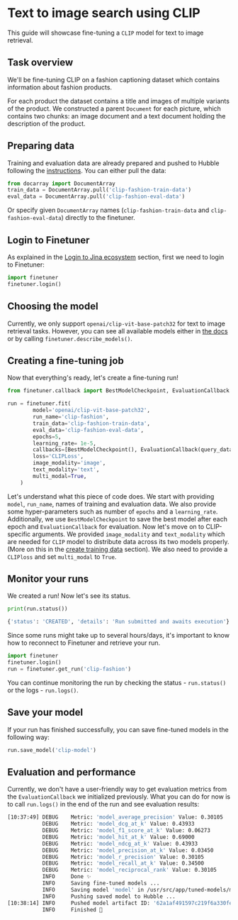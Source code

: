 # Text to image search using CLIP

This guide will showcase fine-tuning a `CLIP` model for text to image retrieval.

## Task overview
We'll be fine-tuning CLIP on a fashion captioning dataset which contains information about fashion products.

For each product the dataset contains a title and images of multiple variants of the product. We constructed a parent `Document` for each picture, which contains two chunks: an image document and a text document holding the description of the product.


## Preparing data
Training and evaluation data are already prepared and pushed to Hubble following the [instructions](../2_step_by_step/2_4_create_training_data.md).
You can either pull the data:
```python
from docarray import DocumentArray
train_data = DocumentArray.pull('clip-fashion-train-data')
eval_data = DocumentArray.pull('clip-fashion-eval-data')
```
Or specify given `DocumentArray` names (`clip-fashion-train-data` and `clip-fashion-eval-data`) directly to the finetuner.


## Login to Finetuner
As explained in the [Login to Jina ecosystem](../2_step_by_step/2_3_login_to_jina_ecosystem.md) section, first we need to login to Finetuner:
```python
import finetuner
finetuner.login()
```


## Choosing the model
Currently, we only support `openai/clip-vit-base-patch32` for text to image retrieval tasks. However, you can see all available models either in [the docs](../2_step_by_step/2_5_choose_back_bone.md) or by calling `finetuner.describe_models()`.


## Creating a fine-tuning job
Now that everything's ready, let's create a fine-tuning run!

```python
from finetuner.callback import BestModelCheckpoint, EvaluationCallback

run = finetuner.fit(
        model='openai/clip-vit-base-patch32',
        run_name='clip-fashion',
        train_data='clip-fashion-train-data',
        eval_data='clip-fashion-eval-data',
        epochs=5,
        learning_rate= 1e-5,
        callbacks=[BestModelCheckpoint(), EvaluationCallback(query_data='clip-fashion-eval-data')],
        loss='CLIPLoss',
        image_modality='image',
        text_modality='text',
        multi_modal=True,
    )
```
Let's understand what this piece of code does.
We start with providing `model`, `run_name`, names of training and evaluation data. We also provide some hyper-parameters
such as number of `epochs` and a `learning_rate`. Additionally, we use `BestModelCheckpoint` to save the best model after each epoch and `EvaluationCallback` for evaluation. Now let's move on to CLIP-specific arguments. We provided `image_modality`
and `text_modality` which are needed for `CLIP` model to distribute data across its two models properly. (More on this in the [create training data](../2_step_by_step/2_4_create_training_data.md) section).
We also need to provide a `CLIPloss` and set `multi_modal` to `True`.


## Monitor your runs

We created a run! Now let's see its status.
```python
print(run.status())
```

```bash
{'status': 'CREATED', 'details': 'Run submitted and awaits execution'}
```

Since some runs might take up to several hours/days, it's important to know how to reconnect to Finetuner and retrieve your run.

```python
import finetuner
finetuner.login()
run = finetuner.get_run('clip-fashion')
```

You can continue monitoring the run by checking the status - `run.status()` or the logs - `run.logs()`. 


## Save your model

If your run has finished successfully, you can save fine-tuned models in the following way:
```python
run.save_model('clip-model')
```

## Evaluation and performance
Currently, we don't have a user-friendly way to get evaluation metrics from the `EvaluationCallback` we initialized previously.
What you can do for now is to call `run.logs()` in the end of the run and see evaluation results:

```bash
[10:37:49] DEBUG    Metric: 'model_average_precision' Value: 0.30105                                     __main__.py:217
           DEBUG    Metric: 'model_dcg_at_k' Value: 0.43933                                              __main__.py:217
           DEBUG    Metric: 'model_f1_score_at_k' Value: 0.06273                                         __main__.py:217
           DEBUG    Metric: 'model_hit_at_k' Value: 0.69000                                              __main__.py:217
           DEBUG    Metric: 'model_ndcg_at_k' Value: 0.43933                                             __main__.py:217
           DEBUG    Metric: 'model_precision_at_k' Value: 0.03450                                        __main__.py:217
           DEBUG    Metric: 'model_r_precision' Value: 0.30105                                           __main__.py:217
           DEBUG    Metric: 'model_recall_at_k' Value: 0.34500                                           __main__.py:217
           DEBUG    Metric: 'model_reciprocal_rank' Value: 0.30105                                       __main__.py:217
           INFO     Done ✨                                                                              __main__.py:219
           INFO     Saving fine-tuned models ...                                                         __main__.py:222
           INFO     Saving model 'model' in /usr/src/app/tuned-models/model ...                          __main__.py:233
           INFO     Pushing saved model to Hubble ...                                                    __main__.py:240
[10:38:14] INFO     Pushed model artifact ID: '62a1af491597c219f6a330fe'                                 __main__.py:246
           INFO     Finished 🚀                                                                          __main__.py:248
```

